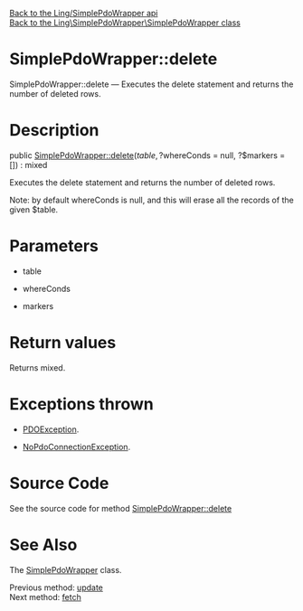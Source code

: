 [Back to the Ling/SimplePdoWrapper api](https://github.com/lingtalfi/SimplePdoWrapper/blob/master/doc/api/Ling/SimplePdoWrapper.md)<br>
[Back to the Ling\SimplePdoWrapper\SimplePdoWrapper class](https://github.com/lingtalfi/SimplePdoWrapper/blob/master/doc/api/Ling/SimplePdoWrapper/SimplePdoWrapper.md)


SimplePdoWrapper::delete
================



SimplePdoWrapper::delete — Executes the delete statement and returns the number of deleted rows.




Description
================


public [SimplePdoWrapper::delete](https://github.com/lingtalfi/SimplePdoWrapper/blob/master/doc/api/Ling/SimplePdoWrapper/SimplePdoWrapper/delete.md)($table, ?$whereConds = null, ?$markers = []) : mixed




Executes the delete statement and returns the number of deleted rows.

Note: by default whereConds is null, and this will erase all the records of the given $table.




Parameters
================


- table

    

- whereConds

    

- markers

    


Return values
================

Returns mixed.


Exceptions thrown
================

- [PDOException](https://www.php.net/manual/en/class.pdoexception.php).&nbsp;

- [NoPdoConnectionException](https://github.com/lingtalfi/SimplePdoWrapper/blob/master/doc/api/Ling/SimplePdoWrapper/Exception/NoPdoConnectionException.md).&nbsp;







Source Code
===========
See the source code for method [SimplePdoWrapper::delete](https://github.com/lingtalfi/SimplePdoWrapper/blob/master/SimplePdoWrapper.php#L288-L319)


See Also
================

The [SimplePdoWrapper](https://github.com/lingtalfi/SimplePdoWrapper/blob/master/doc/api/Ling/SimplePdoWrapper/SimplePdoWrapper.md) class.

Previous method: [update](https://github.com/lingtalfi/SimplePdoWrapper/blob/master/doc/api/Ling/SimplePdoWrapper/SimplePdoWrapper/update.md)<br>Next method: [fetch](https://github.com/lingtalfi/SimplePdoWrapper/blob/master/doc/api/Ling/SimplePdoWrapper/SimplePdoWrapper/fetch.md)<br>

